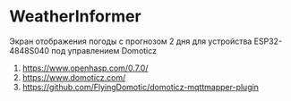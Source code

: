# WeatherInformer
Экран отображения погоды с прогнозом 2 дня для устройства ESP32-4848S040 под управлением Domoticz

1) https://www.openhasp.com/0.7.0/
2) https://www.domoticz.com/
3) https://github.com/FlyingDomotic/domoticz-mqttmapper-plugin

